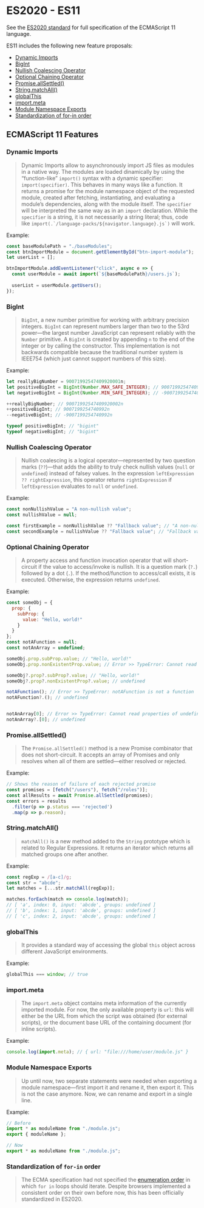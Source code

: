 # ES2020 - ES11

See the [ES2020 standard](https://262.ecma-international.org/11.0/) for full specification of the ECMAScript 11 language.

ES11 includes the following new feature proposals:

<!-- START doctoc generated TOC please keep comment here to allow auto update -->
<!-- DON'T EDIT THIS SECTION, INSTEAD RE-RUN doctoc TO UPDATE -->

- [Dynamic Imports](#dynamic-imports)
- [BigInt](#bigint)
- [Nullish Coalescing Operator](#nullish-coalescing-operator)
- [Optional Chaining Operator](#optional-chaining-operator)
- [Promise.allSettled()](#promiseallsettled)
- [String.matchAll()](#stringmatchall)
- [globalThis](#globalthis)
- [import.meta](#importmeta)
- [Module Namespace Exports](#module-namespace-exports)
- [Standardization of for-in order](#standardization-of-for-in-order)

<!-- END doctoc generated TOC please keep comment here to allow auto update -->

## ECMAScript 11 Features

### Dynamic Imports

> Dynamic Imports allow to asynchronously import JS files as modules in a native way. The modules are loaded dinamically by using the “function-like” `import()` syntax with a dynamic specifier: `import(specifier)`. This behaves in many ways like a function. It returns a promise for the module namespace object of the requested module, created after fetching, instantiating, and evaluating a module’s dependencies, along with the module itself. The `specifier` will be interpreted the same way as in an `import` declaration. While the `specifier` is a string, it is not necessarily a string literal; thus, code like `` import(.`/language-packs/${navigator.language}.js`) `` will work.

Example:

```js
const baseModulePath = "./baseModules";
const btnImportModule = document.getElementById("btn-import-module");
let userList = [];

btnImportModule.addEventListener("click", async e => {
  const userModule = await import(`${baseModulePath}/users.js`);
  
  userList = userModule.getUsers();
});

```

### BigInt

> `BigInt`, a new number primitive for working with arbitrary precision integers. `BigInt` can represent numbers larger than two to the 53rd power—the largest number JavaScript can represent reliably with the `Number` primitive. A `BigInt` is created by appending `n` to the end of the integer or by calling the constructor. This implementation is not backwards compatible because the traditional number system is IEEE754 (which just cannot support numbers of this size).

Example:

```js
let reallyBigNumber = 90071992547409920001n;
let positiveBigInt = BigInt(Number.MAX_SAFE_INTEGER); // 9007199254740991n
let negativeBigInt = BigInt(Number.MIN_SAFE_INTEGER); // -9007199254740991n

++reallyBigNumber; // 90071992547409920002n
++positiveBigInt; // 9007199254740992n
--negativeBigInt; // -9007199254740992n

typeof positiveBigInt; // "bigint"
typeof negativeBigInt; // "bigint"
```

### Nullish Coalescing Operator

> Nullish coalescing is a logical operator—represented by two question marks (`??`)—that adds the ability to truly check nullish values (`null` or `undefined`) instead of falsey values. In the expression `leftExpression ?? rightExpression`, this operator returns `rightExpression` if `leftExpression` evaluates to `null` or `undefined`.

Example:

```js
const nonNullishValue = "A non-nullish value";
const nullishValue = null;

const firstExample = nonNullishValue ?? "Fallback value"; // "A non-nullish value"
const secondExample = nullishValue ?? "Fallback value"; // "Fallback value"
```

### Optional Chaining Operator

> A property access and function invocation operator that will short-circuit if the value to access/invoke is nullish. It is a question mark (`?.`) followed by a dot (`.`). If the method/function to access/call exists, it is executed. Otherwise, the expression returns `undefined`.

Example:

```js
const someObj = {
  prop: {
    subProp: {
      value: "Hello, world!"
    }
  }
};
const notAFunction = null;
const notAnArray = undefined;

someObj.prop.subProp.value; // "Hello, world!"
someObj.prop.nonExistentProp.value; // Error >> TypeError: Cannot read properties of undefined (reading 'value')

someObj?.prop?.subProp?.value; // "Hello, world!"
someObj?.prop?.nonExistentProp?.value; // undefined

notAFunction(); // Error >> TypeError: notAFunction is not a function
notAFunction?.(); // undefined


notAnArray[0]; // Error >> TypeError: Cannot read properties of undefined (reading '0')
notAnArray?.[0]; // undefined
```

### Promise.allSettled()

> The `Promise.allSettled()` method is a new Promise combinator that does not short-circuit. It accepts an array of Promises and only resolves when all of them are settled—either resolved or rejected.

Example:

```js
// Shows the reason of failure of each rejected promise
const promises = [fetch("/users"), fetch("/roles")];
const allResults = await Promise.allSettled(promises);
const errors = results
  .filter(p => p.status === 'rejected')
  .map(p => p.reason);
```

### String.matchAll()

> `matchAll()` is a new method added to the `String` prototype which is related to Regular Expressions. It returns an iterator which returns all matched groups one after another.

Example:

```js
const regExp = /[a-c]/g;
const str = "abcde";
let matches = [...str.matchAll(regExp)];

matches.forEach(match => console.log(match));
// [ 'a', index: 0, input: 'abcde', groups: undefined ]
// [ 'b', index: 1, input: 'abcde', groups: undefined ]
// [ 'c', index: 2, input: 'abcde', groups: undefined ]
```

### globalThis

> It provides a standard way of accessing the global `this` object across different JavaScript environments.

Example:

```js
globalThis === window; // true
```

### import.meta

> The `import.meta` object contains meta information of the currently imported module. For now, the only available property is `url`: this will either be the URL from which the script was obtained (for external scripts), or the document base URL of the containing document (for inline scripts).

Example:

```js
console.log(import.meta); // { url: "file:///home/user/module.js" }
```

### Module Namespace Exports

> Up until now, two separate statements were needed when exporting a module namespace—first import it and rename it, then export it. This is not the case anymore. Now, we can rename and export in a single line.

Example:

```js
// Before
import * as moduleName from "./module.js";
export { moduleName };

// Now
export * as moduleName from "./module.js";
```

### Standardization of `for-in` order

> The ECMA specification had not specified the [enumeration order](https://github.com/tc39/proposal-for-in-order) in which `for in` loops should iterate. Despite browsers implemented a consistent order on their own before now, this has been officially standardized in ES2020.
